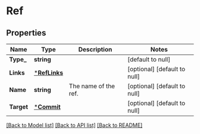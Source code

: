 # Ref

## Properties
Name | Type | Description | Notes
------------ | ------------- | ------------- | -------------
**Type_** | **string** |  | [default to null]
**Links** | [***RefLinks**](ref_links.md) |  | [optional] [default to null]
**Name** | **string** | The name of the ref. | [optional] [default to null]
**Target** | [***Commit**](commit.md) |  | [optional] [default to null]

[[Back to Model list]](../README.md#documentation-for-models) [[Back to API list]](../README.md#documentation-for-api-endpoints) [[Back to README]](../README.md)


